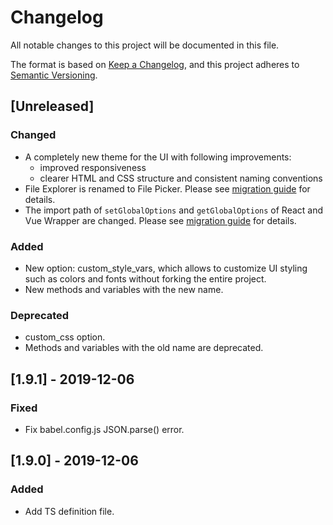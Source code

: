 # Changelog

All notable changes to this project will be documented in this file.

The format is based on [Keep a Changelog](https://keepachangelog.com/en/1.0.0/),
and this project adheres to [Semantic Versioning](https://semver.org/spec/v2.0.0.html).

## [Unreleased]

### Changed

- A completely new theme for the UI with following improvements:
  - improved responsiveness
  - clearer HTML and CSS structure and consistent naming conventions
- File Explorer is renamed to File Picker. Please see
[migration guide](README.md#from-v1-to-v2) for details.
- The import path of `setGlobalOptions` and `getGlobalOptions` of React and Vue
Wrapper are changed. Please see [migration guide](README.md#from-v1-to-v2) for
details.

### Added

- New option: custom_style_vars, which allows to customize UI styling such as
colors and fonts without forking the entire project.
- New methods and variables with the new name.

### Deprecated

- custom_css option.
- Methods and variables with the old name are deprecated.

## [1.9.1] - 2019-12-06

### Fixed

- Fix babel.config.js JSON.parse() error.

## [1.9.0] - 2019-12-06

### Added

- Add TS definition file.